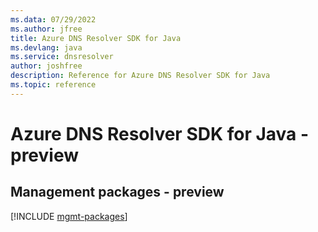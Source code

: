 ```yaml
---
ms.data: 07/29/2022
ms.author: jfree
title: Azure DNS Resolver SDK for Java
ms.devlang: java
ms.service: dnsresolver
author: joshfree
description: Reference for Azure DNS Resolver SDK for Java
ms.topic: reference
---
```

# Azure DNS Resolver SDK for Java - preview

## Management packages - preview
[!INCLUDE [mgmt-packages](dns-resolver-mgmt-index.md)]